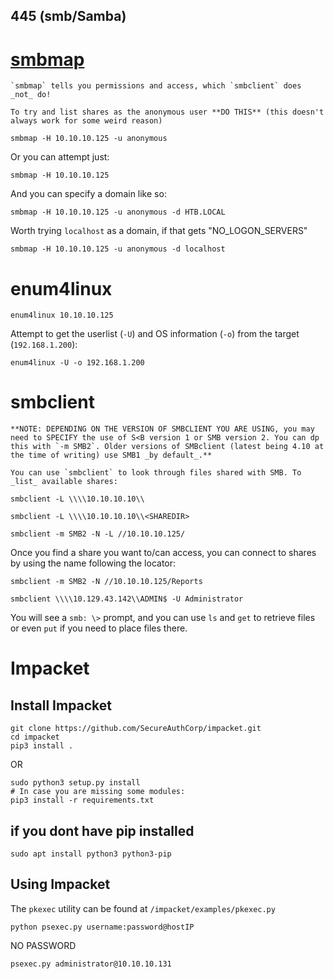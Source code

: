 445 (smb/Samba)
-----------------------

# [smbmap](https://github.com/ShawnDEvans/smbmap)

	`smbmap` tells you permissions and access, which `smbclient` does _not_ do!

	To try and list shares as the anonymous user **DO THIS** (this doesn't always work for some weird reason)

```
smbmap -H 10.10.10.125 -u anonymous
```

Or you can attempt just:

```
smbmap -H 10.10.10.125
```

And you can specify a domain like so:

```
smbmap -H 10.10.10.125 -u anonymous -d HTB.LOCAL
```

Worth trying `localhost` as a domain, if that gets "NO_LOGON_SERVERS"

```
smbmap -H 10.10.10.125 -u anonymous -d localhost
```

# enum4linux


```
enum4linux 10.10.10.125
```
Attempt to get the userlist (`-U`) and OS information (`-o`) from the target (`192.168.1.200`):
```
enum4linux -U -o 192.168.1.200 
```

# smbclient

	**NOTE: DEPENDING ON THE VERSION OF SMBCLIENT YOU ARE USING, you may need to SPECIFY the use of S<B version 1 or SMB version 2. You can dp this with `-m SMB2`. Older versions of SMBclient (latest being 4.10 at the time of writing) use SMB1 _by default_.**

	You can use `smbclient` to look through files shared with SMB. To _list_ available shares:

```
smbclient -L \\\\10.10.10.10\\
```
```
smbclient -L \\\\10.10.10.10\\<SHAREDIR>
```

```
smbclient -m SMB2 -N -L //10.10.10.125/
```

Once you find a share you want to/can access, you can connect to shares by using the name following the locator:

```
smbclient -m SMB2 -N //10.10.10.125/Reports
```
```
smbclient \\\\10.129.43.142\\ADMIN$ -U Administrator
```
You will see a `smb: \>` prompt, and you can use `ls` and `get` to retrieve files or even `put` if you need to place files there.


# Impacket
## Install Impacket
```
git clone https://github.com/SecureAuthCorp/impacket.git
cd impacket
pip3 install .
```
OR
```
sudo python3 setup.py install
# In case you are missing some modules:
pip3 install -r requirements.txt
```
## if you dont have pip installed
```
sudo apt install python3 python3-pip
```

## Using Impacket
The `pkexec` utility can be found at `/impacket/examples/pkexec.py`
```
python psexec.py username:password@hostIP
```
NO PASSWORD
```
psexec.py administrator@10.10.10.131
```


